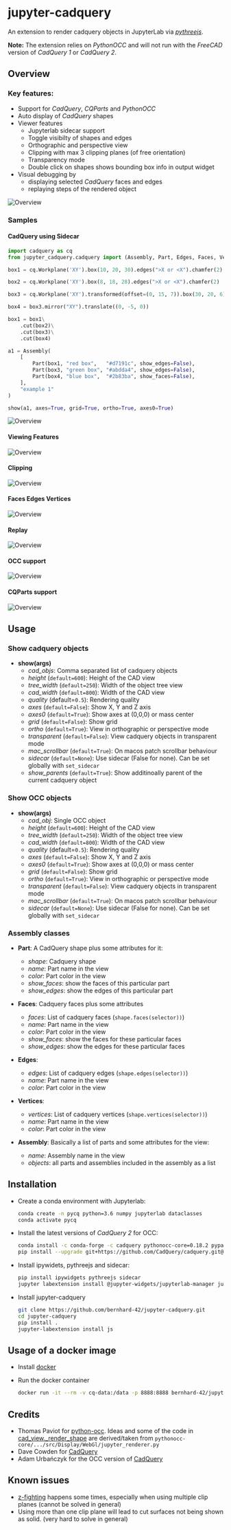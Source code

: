 # jupyter-cadquery

An extension to render cadquery objects in JupyterLab via *[pythreejs](https://pythreejs.readthedocs.io/en/stable/)*.

**Note:** The extension relies on *PythonOCC* and will not run with the *FreeCAD* version of *CadQuery 1* or *CadQuery 2*.

## Overview

### Key features:

- Support for *CadQuery*, *CQParts* and *PythonOCC*
- Auto display of *CadQuery* shapes
- Viewer features
    - Jupyterlab sidecar support
    - Toggle visibilty of shapes and edges
    - Orthographic and perspective view
    - Clipping with max 3 clipping planes (of free orientation)
    - Transparency mode
    - Double click on shapes shows bounding box info in output widget
- Visual debugging by 
    - displaying selected *CadQuery* faces and edges
    - replaying steps of the rendered object

![Overview](screenshots/0_intro.png)

### Samples



#### CadQuery using Sidecar

```python
import cadquery as cq
from jupyter_cadquery.cadquery import (Assembly, Part, Edges, Faces, Vertices, show)

box1 = cq.Workplane('XY').box(10, 20, 30).edges(">X or <X").chamfer(2)

box2 = cq.Workplane('XY').box(8, 18, 28).edges(">X or <X").chamfer(2)

box3 = cq.Workplane('XY').transformed(offset=(0, 15, 7)).box(30, 20, 6).edges(">Z").fillet(3)

box4 = box3.mirror("XY").translate((0, -5, 0))

box1 = box1\
    .cut(box2)\
    .cut(box3)\
    .cut(box4)

a1 = Assembly(
    [
        Part(box1, "red box",   "#d7191c", show_edges=False),
        Part(box3, "green box", "#abdda4", show_edges=False),
        Part(box4, "blue box",  "#2b83ba", show_faces=False),
    ],
    "example 1"
)

show(a1, axes=True, grid=True, ortho=True, axes0=True)
```

![Overview](screenshots/sidecar.png) 

#### Viewing Features

![Overview](screenshots/overview.gif) 

#### Clipping

![Overview](screenshots/clipping.gif) 

#### Faces Edges Vertices

![Overview](screenshots/faces-edges-vertices.gif) 

#### Replay

![Overview](screenshots/replay.gif) 

#### OCC support

![Overview](screenshots/occ.gif) 

#### CQParts support

![Overview](screenshots/cqparts.gif) 


## Usage

### Show cadquery objects

- **show(args)**
    - *cad_objs*: Comma separated list of cadquery objects
    - *height* (`default=600`): Height of the CAD view
    - *tree_width* (`default=250`): Width of the object tree view
    - *cad_width* (`default=800`): Width of the CAD view
    - *quality* (default=`0.5`): Rendering quality
    - *axes* (`default=False`): Show X, Y and Z axis
    - *axes0* (`default=True`): Show axes at (0,0,0) or mass center
    - *grid* (`default=False`): Show grid
    - *ortho* (`default=True`): View in orthographic or perspective mode
    - *transparent* (`default=False`): View cadquery objects in transparent mode
    - *mac_scrollbar* (`default=True`): On macos patch scrollbar behaviour
    - *sidecar* (`default=None`): Use sidecar (False for none). Can be set globally with `set_sidecar`
    - *show_parents* (`default=True`): Show additinoally parent of the current cadquery object

### Show OCC objects

- **show(args)**
    - *cad_obj*: Single OCC object
    - *height* (`default=600`): Height of the CAD view
    - *tree_width* (`default=250`): Width of the object tree view
    - *cad_width* (`default=800`): Width of the CAD view
    - *quality* (default=`0.5`): Rendering quality
    - *axes* (`default=False`): Show X, Y and Z axis
    - *axes0* (`default=True`): Show axes at (0,0,0) or mass center
    - *grid* (`default=False`): Show grid
    - *ortho* (`default=True`): View in orthographic or perspective mode
    - *transparent* (`default=False`): View cadquery objects in transparent mode
    - *mac_scrollbar* (`default=True`): On macos patch scrollbar behaviour
    - *sidecar* (`default=None`): Use sidecar (False for none). Can be set globally with `set_sidecar`

### Assembly classes

- **Part**: A CadQuery shape plus some attributes for it:
    - *shape*: Cadquery shape
    - *name*: Part name in the view
    - *color*: Part color in the view
    - *show_faces*: show the faces of this particular part
    - *show_edges*: show the edges of this particular part

- **Faces**: Cadquery faces plus some attributes
    - *faces*: List of cadquery faces (`shape.faces(selector))`)
    - *name*: Part name in the view
    - *color*: Part color in the view
    - *show_faces*: show the faces for these particular faces
    - *show_edges*: show the edges for these particular faces

- **Edges**:
    - *edges*: List of cadquery edges (`shape.edges(selector))`)
    - *name*: Part name in the view
    - *color*: Part color in the view

- **Vertices**:
    - *vertices*: List of cadquery vertices (`shape.vertices(selector))`)
    - *name*: Part name in the view
    - *color*: Part color in the view

- **Assembly**: Basically a list of parts and some attributes for the view:
    - *name*: Assembly name in the view
    - *objects*: all parts and assemblies included in the assembly as a list


## Installation

- Create a conda environment with Jupyterlab:

    ```bash
    conda create -n pycq python=3.6 numpy jupyterlab dataclasses
    conda activate pycq
    ```

- Install the latest versions of *CadQuery 2* for OCC:

    ```bash
    conda install -c conda-forge -c cadquery pythonocc-core=0.18.2 pyparsing python=3.6
    pip install --upgrade git+https://github.com/CadQuery/cadquery.git@adam-urbanczyk-csg-combine-fix
    ```

- Install ipywidets, pythreejs and sidecar:

    ```bash
    pip install ipywidgets pythreejs sidecar
    jupyter labextension install @jupyter-widgets/jupyterlab-manager jupyter-threejs @jupyter-widgets/jupyterlab-sidecar
    ```

- Install jupyter-cadquery

    ```bash
    git clone https://github.com/bernhard-42/jupyter-cadquery.git
    cd jupyter-cadquery
    pip install .
    jupyter-labextension install js
    ```

## Usage of a docker image

- Install [docker](https://www.docker.com)

- Run the docker container

    ```bash
    docker run -it --rm -v cq-data:/data -p 8888:8888 bernhard-42/jupyter-cadquery:latest
    ```

## Credits

- Thomas Paviot for [python-occ](https://github.com/tpaviot/pythonocc-core). Ideas and some of the code in [cad_view._render_shape](jupyter_cadquery/cad_view.py) are derived/taken from `pythonocc-core/.../src/Display/WebGl/jupyter_renderer.py`
- Dave Cowden for [CadQuery](https://github.com/dcowden/cadquery)
- Adam Urbańczyk for the OCC version of [CadQuery](https://github.com/CadQuery/cadquery/tree/master)

## Known issues
- [z-fighting](https://en.wikipedia.org/wiki/Z-fighting) happens some times, especially when using multiple clip planes (cannot be solved in general)
- Using more than one clip plane will lead to cut surfaces not being shown as solid. (very hard to solve in general)
